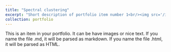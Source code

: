 ```yaml
---
title: "Spectral clustering"
excerpt: "Short description of portfolio item number 1<br/><img src='/images/cluster.jpg'>"
collection: portfolio
---
```


This is an item in your portfolio. It can be have images or nice text. If you name the file .md, it will be parsed as markdown. If you name the file .html, it will be parsed as HTML. 
